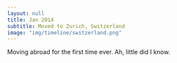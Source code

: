 ```yaml
---
layout: null
title: Jan 2014
subtitle: Moved to Zurich, Switzerland
image: "img/timeline/switzerland.png"
---
```

Moving abroad for the first time ever. Ah, little did I know.